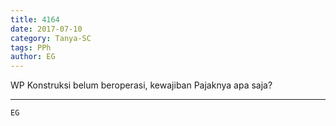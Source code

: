 ```yaml
---
title: 4164
date: 2017-07-10
category: Tanya-SC
tags: PPh
author: EG
---
```


WP Konstruksi belum beroperasi, kewajiban Pajaknya apa saja?

---



`EG`
